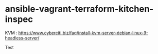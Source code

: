 # ansible-vagrant-terraform-kitchen-inspec

KVM : https://www.cyberciti.biz/faq/install-kvm-server-debian-linux-9-headless-server/

Test